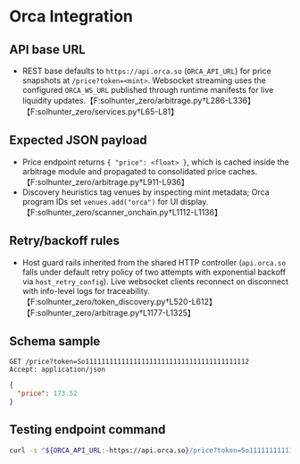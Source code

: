 # Orca Integration

## API base URL
- REST base defaults to `https://api.orca.so` (`ORCA_API_URL`) for price snapshots at `/price?token=<mint>`. Websocket streaming uses the configured `ORCA_WS_URL` published through runtime manifests for live liquidity updates.【F:solhunter_zero/arbitrage.py†L286-L336】【F:solhunter_zero/services.py†L65-L81】

## Expected JSON payload
- Price endpoint returns `{ "price": <float> }`, which is cached inside the arbitrage module and propagated to consolidated price caches.【F:solhunter_zero/arbitrage.py†L911-L936】
- Discovery heuristics tag venues by inspecting mint metadata; Orca program IDs set `venues.add("orca")` for UI display.【F:solhunter_zero/scanner_onchain.py†L1112-L1136】

## Retry/backoff rules
- Host guard rails inherited from the shared HTTP controller (`api.orca.so` falls under default retry policy of two attempts with exponential backoff via `host_retry_config`). Live websocket clients reconnect on disconnect with info-level logs for traceability.【F:solhunter_zero/token_discovery.py†L520-L612】【F:solhunter_zero/arbitrage.py†L1177-L1325】

## Schema sample
```http
GET /price?token=So11111111111111111111111111111111111111112
Accept: application/json
```
```json
{
  "price": 173.52
}
```

## Testing endpoint command
```bash
curl -s "${ORCA_API_URL:-https://api.orca.so}/price?token=So11111111111111111111111111111111111111112"
```
